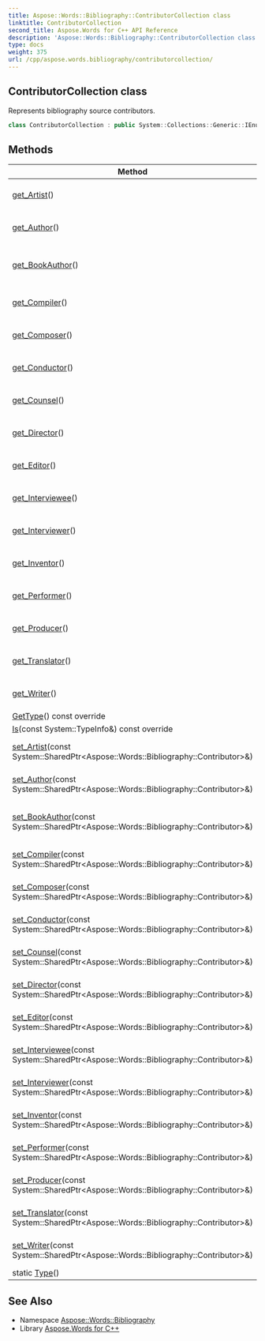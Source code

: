 ```yaml
---
title: Aspose::Words::Bibliography::ContributorCollection class
linktitle: ContributorCollection
second_title: Aspose.Words for C++ API Reference
description: 'Aspose::Words::Bibliography::ContributorCollection class. Represents bibliography source contributors in C++.'
type: docs
weight: 375
url: /cpp/aspose.words.bibliography/contributorcollection/
---
```

## ContributorCollection class


Represents bibliography source contributors.

```cpp
class ContributorCollection : public System::Collections::Generic::IEnumerable<System::SharedPtr<Aspose::Words::Bibliography::Contributor>>
```

## Methods

| Method | Description |
| --- | --- |
| [get_Artist](./get_artist/)() | Gets the artist of a source. |
| [get_Author](./get_author/)() | Gets the author of a source. |
| [get_BookAuthor](./get_bookauthor/)() | Gets the book author of a source. |
| [get_Compiler](./get_compiler/)() | Gets the compiler of a source. |
| [get_Composer](./get_composer/)() | Gets the composer of a source. |
| [get_Conductor](./get_conductor/)() | Gets the conductor of a source. |
| [get_Counsel](./get_counsel/)() | Gets the counsel of a source. |
| [get_Director](./get_director/)() | Gets the director of a source. |
| [get_Editor](./get_editor/)() | Gets the editor of a source. |
| [get_Interviewee](./get_interviewee/)() | Gets the interviewee of a source. |
| [get_Interviewer](./get_interviewer/)() | Gets the interviewer of a source. |
| [get_Inventor](./get_inventor/)() | Gets the inventor of a source. |
| [get_Performer](./get_performer/)() | Gets the performer of a source. |
| [get_Producer](./get_producer/)() | Gets the producer of a source. |
| [get_Translator](./get_translator/)() | Gets the translator of a source. |
| [get_Writer](./get_writer/)() | Gets the writer of a source. |
| [GetType](./gettype/)() const override |  |
| [Is](./is/)(const System::TypeInfo\&) const override |  |
| [set_Artist](./set_artist/)(const System::SharedPtr\<Aspose::Words::Bibliography::Contributor\>\&) | Sets the artist of a source. |
| [set_Author](./set_author/)(const System::SharedPtr\<Aspose::Words::Bibliography::Contributor\>\&) | Sets the author of a source. |
| [set_BookAuthor](./set_bookauthor/)(const System::SharedPtr\<Aspose::Words::Bibliography::Contributor\>\&) | Sets the book author of a source. |
| [set_Compiler](./set_compiler/)(const System::SharedPtr\<Aspose::Words::Bibliography::Contributor\>\&) | Sets the compiler of a source. |
| [set_Composer](./set_composer/)(const System::SharedPtr\<Aspose::Words::Bibliography::Contributor\>\&) | Sets the composer of a source. |
| [set_Conductor](./set_conductor/)(const System::SharedPtr\<Aspose::Words::Bibliography::Contributor\>\&) | Sets the conductor of a source. |
| [set_Counsel](./set_counsel/)(const System::SharedPtr\<Aspose::Words::Bibliography::Contributor\>\&) | Sets the counsel of a source. |
| [set_Director](./set_director/)(const System::SharedPtr\<Aspose::Words::Bibliography::Contributor\>\&) | Sets the director of a source. |
| [set_Editor](./set_editor/)(const System::SharedPtr\<Aspose::Words::Bibliography::Contributor\>\&) | Sets the editor of a source. |
| [set_Interviewee](./set_interviewee/)(const System::SharedPtr\<Aspose::Words::Bibliography::Contributor\>\&) | Sets the interviewee of a source. |
| [set_Interviewer](./set_interviewer/)(const System::SharedPtr\<Aspose::Words::Bibliography::Contributor\>\&) | Sets the interviewer of a source. |
| [set_Inventor](./set_inventor/)(const System::SharedPtr\<Aspose::Words::Bibliography::Contributor\>\&) | Sets the inventor of a source. |
| [set_Performer](./set_performer/)(const System::SharedPtr\<Aspose::Words::Bibliography::Contributor\>\&) | Sets the performer of a source. |
| [set_Producer](./set_producer/)(const System::SharedPtr\<Aspose::Words::Bibliography::Contributor\>\&) | Sets the producer of a source. |
| [set_Translator](./set_translator/)(const System::SharedPtr\<Aspose::Words::Bibliography::Contributor\>\&) | Sets the translator of a source. |
| [set_Writer](./set_writer/)(const System::SharedPtr\<Aspose::Words::Bibliography::Contributor\>\&) | Sets the writer of a source. |
| static [Type](./type/)() |  |
## See Also

* Namespace [Aspose::Words::Bibliography](../)
* Library [Aspose.Words for C++](../../)
